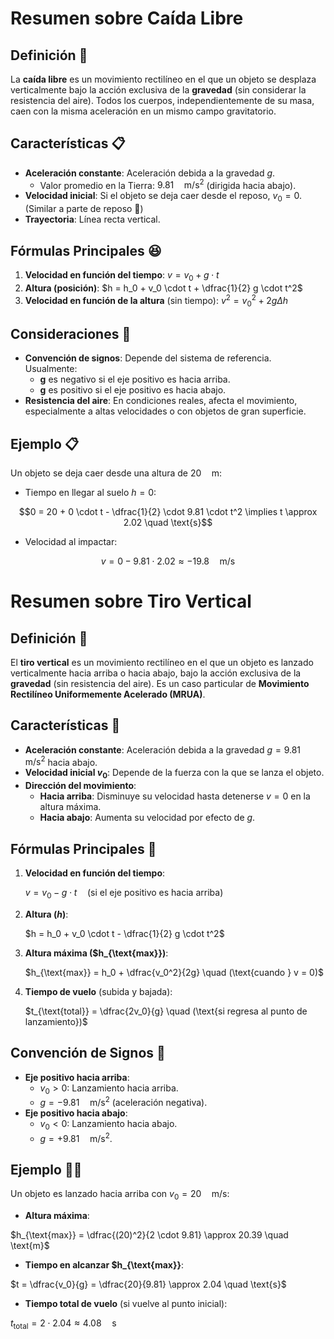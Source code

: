 # Resumen sobre Caída Libre

## Definición 📝
La **caída libre** es un movimiento rectilíneo en el que un objeto se desplaza verticalmente bajo la acción exclusiva de la **gravedad** (sin considerar la resistencia del aire). Todos los cuerpos, independientemente de su masa, caen con la misma aceleración en un mismo campo gravitatorio.

## Características 📋
- **Aceleración constante**: Aceleración debida a la gravedad $g$.
  - Valor promedio en la Tierra: $9.81 \quad \text{m/s}^2$ (dirigida hacia abajo).
- **Velocidad inicial**: Si el objeto se deja caer desde el reposo, $v_0 = 0$. (Similar a parte de reposo 🤣)
- **Trayectoria**: Línea recta vertical.

## Fórmulas Principales 😆
1. **Velocidad en función del tiempo**:
   $v = v_0 + g \cdot t$
2. **Altura (posición)**:
   $h = h_0 + v_0 \cdot t + \dfrac{1}{2} g \cdot t^2$
3. **Velocidad en función de la altura** (sin tiempo):
   $v^2 = v_0^2 + 2g \Delta h$

## Consideraciones 🤔
- **Convención de signos**: Depende del sistema de referencia. Usualmente:
  - **g** es negativo si el eje positivo es hacia arriba.
  - **g** es positivo si el eje positivo es hacia abajo.
- **Resistencia del aire**: En condiciones reales, afecta el movimiento, especialmente a altas velocidades o con objetos de gran superficie.

## Ejemplo 📋
Un objeto se deja caer desde una altura de $20 \quad \text{m}$:
- Tiempo en llegar al suelo $h = 0$:

$$0 = 20 + 0 \cdot t - \dfrac{1}{2} \cdot 9.81 \cdot t^2 \implies t \approx 2.02 \quad \text{s}$$
- Velocidad al impactar:
 
$$v = 0 - 9.81 \cdot 2.02 \approx -19.8 \quad \text{m/s}$$

# Resumen sobre Tiro Vertical

## Definición 📔
El **tiro vertical** es un movimiento rectilíneo en el que un objeto es lanzado verticalmente hacia arriba o hacia abajo, bajo la acción exclusiva de la **gravedad** (sin resistencia del aire). Es un caso particular de **Movimiento Rectilíneo Uniformemente Acelerado (MRUA)**.

## Características 📓
- **Aceleración constante**: Aceleración debida a la gravedad $g = 9.81 \quad \text{m/s}^2$ hacia abajo.
- **Velocidad inicial $v_0$**: Depende de la fuerza con la que se lanza el objeto.
- **Dirección del movimiento**:
  - **Hacia arriba**: Disminuye su velocidad hasta detenerse $v = 0$ en la altura máxima.
  - **Hacia abajo**: Aumenta su velocidad por efecto de $g$.

## Fórmulas Principales 📝
1. **Velocidad en función del tiempo**:

   $v = v_0 - g \cdot t \quad (\text{si el eje positivo es hacia arriba})$
2. **Altura ($h$)**:
   
   $h = h_0 + v_0 \cdot t - \dfrac{1}{2} g \cdot t^2$
3. **Altura máxima ($h_{\text{max}})**:
   
   $h_{\text{max}} = h_0 + \dfrac{v_0^2}{2g} \quad (\text{cuando } v = 0)$
4. **Tiempo de vuelo** (subida y bajada):
   
   $t_{\text{total}} = \dfrac{2v_0}{g} \quad (\text{si regresa al punto de lanzamiento})$

## Convención de Signos 🛑
- **Eje positivo hacia arriba**:
  - $v_0 > 0$: Lanzamiento hacia arriba.
  - $g = -9.81 \quad \text{m/s}^2$ (aceleración negativa).
- **Eje positivo hacia abajo**:
  - $v_0 < 0$: Lanzamiento hacia abajo.
  - $g = +9.81 \quad \text{m/s}^2$.

## Ejemplo 👍🏻
Un objeto es lanzado hacia arriba con $v_0 = 20 \quad \text{m/s}$:
- **Altura máxima**:

$h_{\text{max}} = \dfrac{(20)^2}{2 \cdot 9.81} \approx 20.39 \quad \text{m}$
- **Tiempo en alcanzar $h_{\text{max}}**:

$t = \dfrac{v_0}{g} = \dfrac{20}{9.81} \approx 2.04 \quad \text{s}$
- **Tiempo total de vuelo** (si vuelve al punto inicial):

$t_{\text{total}} = 2 \cdot 2.04 \approx 4.08 \quad \text{s}$